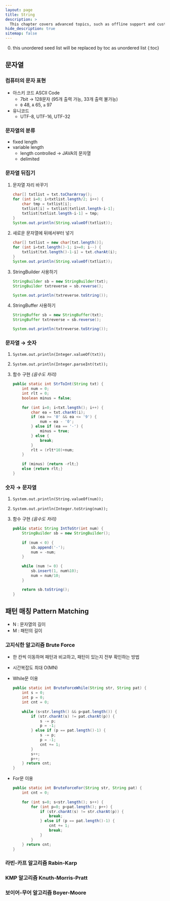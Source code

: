 ```yaml
---
layout: page
title: String
description: >
  This chapter covers advanced topics, such as offline support and custom JS builds. Codings skills are recommended.
hide_description: true
sitemap: false
---
```

0. this unordered seed list will be replaced by toc as unordered list
{:toc}

## 문자열
### 컴퓨터의 문자 표현
- 아스키 코드 ASCII Code
    - 7bit → 128문자 (95개 출력 가능, 33개 출력 불가능)
    - `0` 48, `A` 65, `a` 97
- 유니코드
    - UTF-8, UTF-16, UTF-32

### 문자열의 분류
- fixed length
- variable length
    - length controlled → JAVA의 문자열
    - delimited

### 문자열 뒤집기
1. 문자열 자리 바꾸기
    
    ```java
    char[] txtlist = txt.toCharArray();
    for (int i=0; i<txtlist.length/2; i++) {
    	char tmp = txtlist[i];
    	txtlist[i] = txtlist[txtlist.length-i-1];
    	txtlist[txtlist.length-i-1] = tmp;
    }
    System.out.println(String.valueOf(txtlist));
    ```
    
2. 새로운 문자열에 뒤에서부터 넣기
    
    ```java
    char[] txtlist = new char[txt.length()];
    for (int i=txt.length()-1; i>=0; i--) {
    	txtlist[txt.length()-1-i] = txt.charAt(i);
    }
    System.out.println(String.valueOf(txtlist));
    ```
    
3. StringBuilder 사용하기
    
    ```java
    StringBuilder sb = new StringBuilder(txt);
    StringBuilder txtreverse = sb.reverse();
    
    System.out.println(txtreverse.toString());
    ```
    
4. StringBuffer 사용하기
    
    ```java
    StringBuffer sb = new StringBuffer(txt);
    StringBuffer txtreverse = sb.reverse();
    
    System.out.println(txtreverse.toString());
    ```

### 문자열 → 숫자
1. `System.out.println(Integer.valueOf(txt));`
2. `System.out.println(Integer.parseInt(txt));`
3. 함수 구현 *(음수도 처리)*
    
    ```java
    public static int StrToInt(String txt) {
    	int num = 0;
    	int rlt = 0;
    	boolean minus = false;
    	
    	for (int i=0; i<txt.length(); i++) {
    		char ea = txt.charAt(i);
    		if (ea >= '0' && ea <= '9') {
    			num = ea - '0';
    		} else if (ea == '-') {
    			minus = true;
    		} else {
    			break;
    		}
    		rlt = (rlt*10)+num;
    	}
    	
    	if (minus) {return -rlt;}
    	else {return rlt;}
    }
    ```
    

### 숫자 → 문자열
1. `System.out.println(String.valueOf(num));`
2. `System.out.println(Integer.toString(num));`
3. 함수 구현 *(음수도 처리)*
    
    ```java
    public static String IntToStr(int num) {
    	StringBuilder sb = new StringBuilder();
    	
    	if (num < 0) {
    		sb.append('-');
    		num = -num;
    	}
    	
    	while (num != 0) {
    		sb.insert(1, num%10);
    		num = num/10;
    	}
    
    	return sb.toString();
    }
    ```
    

## 패턴 매칭 Pattern Matching
- N : 문자열의 길이
- M : 패턴의 길이

### 고지식한 알고리즘 Brute Force
- 한 칸씩 이동하며 패턴과 비교하고, 패턴이 있는지 전부 확인하는 방법
- 시간복잡도 최대 O(MN)
- While문 이용
    
    ```java
    public static int BruteForceWhile(String str, String pat) {
    	int s = 0;
    	int p = 0;
    	int cnt = 0;
    	
    	while (s<str.length() && p<pat.length()) {
    		if (str.charAt(s) != pat.charAt(p)) {
    			s -= p;
    			p = -1;
    		} else if (p == pat.length()-1) {
    			s -= p;
    			p = -1;
    			cnt += 1;
    		}
    		s++;
    		p++;
    	} return cnt;
    }
    ```
    
- For문 이용
    
    ```java
    public static int BruteForceFor(String str, String pat) {
    	int cnt = 0;
    	
    	for (int s=0; s<str.length(); s++) {
    		for (int p=0; p<pat.length(); p++) {
    			if (str.charAt(s) != str.charAt(p)) {
    				break;
    			} else if (p == pat.length()-1) {
    				cnt += 1;
    				break;
    			}
    		}
    	} return cnt;
    }
    ```

### 라빈-카프 알고리즘 Rabin-Karp

### KMP 알고리즘 Knuth-Morris-Pratt

### 보이어-무어 알고리즘 Boyer-Moore

